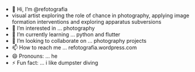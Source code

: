 - 👋 Hi, I’m @refotografia
- visual artist exploring the role of chance in photography, applying image formation interventions and exploring apparatus subversions
- 👀 I’m interested in ... photography
- 🌱 I’m currently learning ... python and flutter
- 💞️ I’m looking to collaborate on ... photography projects
- 📫 How to reach me ... refotografia.wordpress.com
- 😄 Pronouns: ... he
- ⚡ Fun fact: ... i like dumpster diving

<!---
refotografia/refotografia is a ✨ special ✨ repository because its `README.md` (this file) appears on your GitHub profile.
You can click the Preview link to take a look at your changes.
--->

